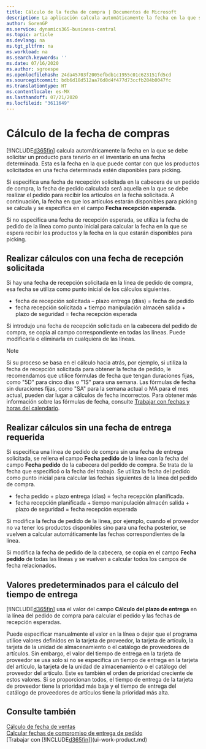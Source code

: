 ```yaml
---
title: Cálculo de la fecha de compra | Documentos de Microsoft
description: La aplicación calcula automáticamente la fecha en la que se debe solicitar un producto para tenerlo en el inventario en una fecha determinada. Esta es la fecha en la que puede contar con que los productos solicitados en una fecha determinada estén disponibles para picking.
author: SorenGP
ms.service: dynamics365-business-central
ms.topic: article
ms.devlang: na
ms.tgt_pltfrm: na
ms.workload: na
ms.search.keywords: ''
ms.date: 07/16/2020
ms.author: sgroespe
ms.openlocfilehash: 24da45703f2005efbdb1c1955c01c623151fd5cd
ms.sourcegitcommit: bdb6d18d512aa76d8d4f477d73ccfb284b0047fc
ms.translationtype: HT
ms.contentlocale: es-MX
ms.lasthandoff: 07/21/2020
ms.locfileid: "3611649"
---
```

# <a name="date-calculation-for-purchases"></a>Cálculo de la fecha de compras

[!INCLUDE[d365fin](includes/d365fin_md.md)] calcula automáticamente la fecha en la que se debe solicitar un producto para tenerlo en el inventario en una fecha determinada. Esta es la fecha en la que puede contar con que los productos solicitados en una fecha determinada estén disponibles para picking.  

Si especifica una fecha de recepción solicitada en la cabecera de un pedido de compra, la fecha de pedido calculada será aquella en la que se debe realizar el pedido para recibir los artículos en la fecha solicitada. A continuación, la fecha en que los artículos estarán disponibles para picking se calcula y se especifica en el campo **Fecha recepción esperada**.  

Si no especifica una fecha de recepción esperada, se utiliza la fecha de pedido de la línea como punto inicial para calcular la fecha en la que se espera recibir los productos y la fecha en la que estarán disponibles para picking.  

## <a name="calculating-with-a-requested-receipt-date"></a>Realizar cálculos con una fecha de recepción solicitada

Si hay una fecha de recepción solicitada en la línea de pedido de compra, esa fecha se utiliza como punto inicial de los cálculos siguientes.  

- fecha de recepción solicitada – plazo entrega (días) = fecha de pedido  
- fecha recepción solicitada + tiempo manipulación almacén salida + plazo de seguridad = fecha recepción esperada  

Si introdujo una fecha de recepción solicitada en la cabecera del pedido de compra, se copia al campo correspondiente en todas las líneas. Puede modificarla o eliminarla en cualquiera de las líneas.  

> [!NOTE]
> Si su proceso se basa en el cálculo hacia atrás, por ejemplo, si utiliza la fecha de recepción solicitada para obtener la fecha de pedido, le recomendamos que utilice fórmulas de fecha que tengan duraciones fijas, como "5D" para cinco días o "1S" para una semana. Las fórmulas de fecha sin duraciones fijas, como "SA" para la semana actual o MA para el mes actual, pueden dar lugar a cálculos de fecha incorrectos. Para obtener más información sobre las fórmulas de fecha, consulte [Trabajar con fechas y horas del calendario](ui-enter-date-ranges.md).

## <a name="calculating-without-a-requested-delivery-date"></a>Realizar cálculos sin una fecha de entrega requerida

Si especifica una línea de pedido de compra sin una fecha de entrega solicitada, se rellena el campo **Fecha pedido** de la línea con la fecha del campo **Fecha pedido** de la cabecera del pedido de compra. Se trata de la fecha que especificó o la fecha del trabajo. Se utiliza la fecha del pedido como punto inicial para calcular las fechas siguientes de la línea del pedido de compra.  

- fecha pedido + plazo entrega (días) = fecha recepción planificada.  
- fecha recepción planificada + tiempo manipulación almacén salida + plazo de seguridad = fecha recepción esperada  

Si modifica la fecha de pedido de la línea, por ejemplo, cuando el proveedor no va tener los productos disponibles sino para una fecha posterior, se vuelven a calcular automáticamente las fechas correspondientes de la línea.  

Si modifica la fecha de pedido de la cabecera, se copia en el campo **Fecha pedido** de todas las líneas y se vuelven a calcular todos los campos de fecha relacionados.  

## <a name="default-values-for-lead-time-calculation"></a>Valores predeterminados para el cálculo del tiempo de entrega

[!INCLUDE[d365fin](includes/d365fin_md.md)] usa el valor del campo **Cálculo del plazo de entrega** en la línea del pedido de compra para calcular el pedido y las fechas de recepción esperadas.  

Puede especificar manualmente el valor en la línea o dejar que el programa utilice valores definidos en la tarjeta de proveedor, la tarjeta de artículo, la tarjeta de la unidad de almacenamiento o el catálogo de proveedores de artículos.
Sin embargo, el valor del tiempo de entrega en la tarjeta de proveedor se usa solo si no se especifica un tiempo de entrega en la tarjeta del artículo, la tarjeta de la unidad de almacenamiento o el catálogo del proveedor del artículo. Este es también el orden de prioridad creciente de estos valores. Si se proporcionan todos, el tiempo de entrega de la tarjeta de proveedor tiene la prioridad más baja y el tiempo de entrega del catálogo de proveedores de artículos tiene la prioridad más alta.  

## <a name="see-also"></a>Consulte también

[Cálculo de fecha de ventas](sales-date-calculation-for-sales.md)   
[Calcular fechas de compromiso de entrega de pedido](sales-how-to-calculate-order-promising-dates.md)  
[Trabajar con [!INCLUDE[d365fin](includes/d365fin_md.md)]](ui-work-product.md)  
